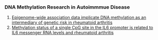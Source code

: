 ### DNA Methylation Research in Autoimmmue Disease 

1. [Epigenome-wide association data implicate DNA methylation as an intermediary of genetic risk in rheumatoid arthritis](https://www.nature.com/articles/nbt.2487)
2. [Methylation status of a single CpG site in the IL6 promoter is related to IL6 messenger RNA levels and rheumatoid arthritis](https://onlinelibrary.wiley.com/doi/full/10.1002/art.23758)

